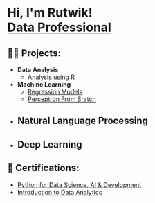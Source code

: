 <h1>Hi, I'm Rutwik! <br/><a href="https://www.linkedin.com/in/rutwikborole-ireland">Data Professional</a></h1>

<h2>👨‍💻 Projects:</h2>

- **Data Analysis**
  - [Analysis using R](https://github.com/rutwikborole/Data-Analysis)
- **Machine Learning**
  -   [Regression Models]([https://github.com/rutwikborole/Data-Analysis](https://github.com/rutwikborole/Machine-Learning/tree/main/Electricity%20Consumption%20Prediction%20using%20Regression%20Models))
  -   [Perceptron From Sratch]([https://github.com/rutwikborole/Data-Analysis](https://github.com/rutwikborole/Machine-Learning/tree/main/Perceptron%20From%20Scratch))
- **Natural Language Processing**
  - 
- **Deep Learning**
  - 
 
  
<h2>🥇 Certifications:</h2>

- [Python for Data Science, AI & Development](https://www.coursera.org/account/accomplishments/certificate/SJVET2A4E4QA)
- [Introduction to Data Analytics](https://www.coursera.org/account/accomplishments/certificate/4EEDKSJC4W4A)
